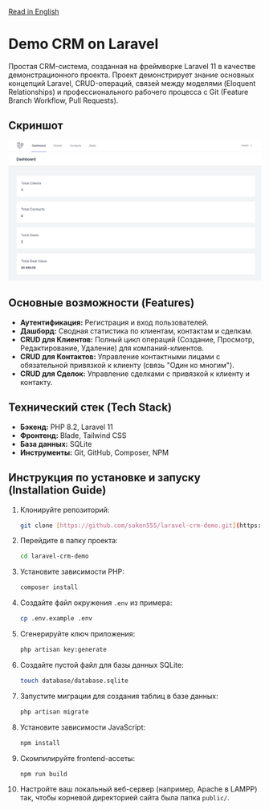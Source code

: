 [Read in English](README.md)

# Demo CRM on Laravel

Простая CRM-система, созданная на фреймворке Laravel 11 в качестве демонстрационного проекта. Проект демонстрирует знание основных концепций Laravel, CRUD-операций, связей между моделями (Eloquent Relationships) и профессионального рабочего процесса с Git (Feature Branch Workflow, Pull Requests).

## Скриншот
![Dashboard Screenshot](https://github.com/saken555/laravel-crm-demo/blob/main/img.png?raw=true)


## Основные возможности (Features)

* **Аутентификация:** Регистрация и вход пользователей.
* **Дашборд:** Сводная статистика по клиентам, контактам и сделкам.
* **CRUD для Клиентов:** Полный цикл операций (Создание, Просмотр, Редактирование, Удаление) для компаний-клиентов.
* **CRUD для Контактов:** Управление контактными лицами с обязательной привязкой к клиенту (связь "Один ко многим").
* **CRUD для Сделок:** Управление сделками с привязкой к клиенту и контакту.

## Технический стек (Tech Stack)

* **Бэкенд:** PHP 8.2, Laravel 11
* **Фронтенд:** Blade, Tailwind CSS
* **База данных:** SQLite
* **Инструменты:** Git, GitHub, Composer, NPM

## Инструкция по установке и запуску (Installation Guide)

1.  Клонируйте репозиторий:
    ```bash
    git clone [https://github.com/saken555/laravel-crm-demo.git](https://github.com/saken555/laravel-crm-demo.git)
    ```
2.  Перейдите в папку проекта:
    ```bash
    cd laravel-crm-demo
    ```
3.  Установите зависимости PHP:
    ```bash
    composer install
    ```
4.  Создайте файл окружения `.env` из примера:
    ```bash
    cp .env.example .env
    ```
5.  Сгенерируйте ключ приложения:
    ```bash
    php artisan key:generate
    ```
6.  Создайте пустой файл для базы данных SQLite:
    ```bash
    touch database/database.sqlite
    ```
7.  Запустите миграции для создания таблиц в базе данных:
    ```bash
    php artisan migrate
    ```
8.  Установите зависимости JavaScript:
    ```bash
    npm install
    ```
9.  Скомпилируйте frontend-ассеты:
    ```bash
    npm run build
    ```
10. Настройте ваш локальный веб-сервер (например, Apache в LAMPP) так, чтобы корневой директорией сайта была папка `public/`.
